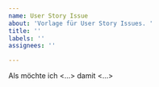```yaml
---
name: User Story Issue
about: 'Vorlage für User Story Issues. '
title: ''
labels: ''
assignees: ''

---
```


Als <Benutzer>
möchte ich <...>
damit <...>
